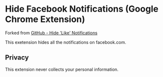 Hide Facebook Notifications (Google Chrome Extension)
==============================================================

Forked from [GitHub - Hide 'Like' Notifications](https://github.com/zerobase/fb_hide_like_notifs)

This exetension hides all the notifications on facebook.com.


## Privacy

This extension never collects your personal information.
